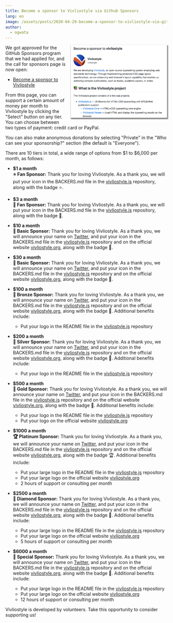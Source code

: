 ```yaml
---
title: Become a sponsor to Vivliostyle via Github Sponsors
lang: en
image: /assets/posts/2020-04-29-become-a-sponsor-to-vivliostyle-via-github-sponsors/gitHub-sponsors.png
author:
  - ogwata
---
```

<div style="float: right; margin: 0 0 1em 1em;"><a href="https://github.com/sponsors/vivliostyle"><img src="/assets/posts/2020-04-29-become-a-sponsor-to-vivliostyle-via-github-sponsors/gitHub-sponsors.png" alt="Become a sponsor to Vivliostyle" style="width: 300px; box-shadow: 1px 2px 2.5px 1.5px grey;" /></a></div>

We got approved for the GitHub Sponsors program that we had applied for, and the call for sponsors page is now open:

- [Become a sponsor to Vivliostyle](https://github.com/sponsors/vivliostyle)

From this page, you can support a certain amount of money per month to Vivliostyle by clicking the "Select" button on any tier. You can choose between two types of payment: credit card or PayPal.

You can also make anonymous donations by selecting "Private" in the "Who can see your sponsorship?" section (the default is "Everyone").

There are 10 tiers in total, a wide range of options from $1 to $6,000 per month, as follows:

- **$1 a month**  
**⭐️ Fan Sponsor:** Thank you for loving Vivliostyle. As a thank you, we will put your icon in the BACKERS.md file in the [vivliostyle.js](https://github.com/vivliostyle/vivliostyle.js) repository, along with the badge ⭐️.

- **$3 a month**  
**🌟 Fan Sponsor:** Thank you for loving Vivliostyle. As a thank you, we will put your icon in the BACKERS.md file in the [vivliostyle.js](https://github.com/vivliostyle/vivliostyle.js) repository, along with the badge 🌟.

- **$10 a month**  
**🌹 Basic Sponsor:** Thank you for loving Vivliostyle. As a thank you, we will announce your name on [Twitter](https://twitter.com/Vivliostyle), and put your icon in the BACKERS.md file in the [vivliostyle.js](https://github.com/vivliostyle/vivliostyle.js) repository and on the official website [vivliostyle.org](https://vivliostyle.org/), along with the badge 🌹.

- **$30 a month**  
**💐 Basic Sponsor:** Thank you for loving Vivliostyle. As a thank you, we will announce your name on [Twitter](https://twitter.com/Vivliostyle), and put your icon in the BACKERS.md file in the [vivliostyle.js](https://github.com/vivliostyle/vivliostyle.js) repository and on the official website [vivliostyle.org](https://vivliostyle.org/), along with the badge 💐.

- **$100 a month**  
**🥉 Bronze Sponsor:** Thank you for loving Vivliostyle. As a thank you, we will announce your name on [Twitter](https://twitter.com/Vivliostyle), and put your icon in the BACKERS.md file in the [vivliostyle.js](https://github.com/vivliostyle/vivliostyle.js) repository and on the official website [vivliostyle.org](https://vivliostyle.org/), along with the badge 🥉. Additional benefits include:
  - Put your logo in the README file in the [vivliostyle.js](https://github.com/vivliostyle/vivliostyle.js) repository

- **$200 a month**  
**🥈 Silver Sponsor:** Thank you for loving Vivliostyle. As a thank you, we will announce your name on [Twitter](https://twitter.com/Vivliostyle), and put your icon in the BACKERS.md file in the [vivliostyle.js](https://github.com/vivliostyle/vivliostyle.js) repository and on the official website [vivliostyle.org](https://vivliostyle.org/), along with the badge 🥈. Additional benefits include:
  - Put your logo in the README file in the [vivliostyle.js](https://github.com/vivliostyle/vivliostyle.js) repository

- **$500 a month**  
**🥇 Gold Sponsor:** Thank you for loving Vivliostyle. As a thank you, we will announce your name on [Twitter](https://twitter.com/Vivliostyle), and put your icon in the BACKERS.md file in the [vivliostyle.js](https://github.com/vivliostyle/vivliostyle.js) repository and on the official website [vivliostyle.org](https://vivliostyle.org/), along with the badge 🥇. Additional benefits include:
  - Put your logo in the README file in the [vivliostyle.js](https://github.com/vivliostyle/vivliostyle.js) repository
  - Put your logo on the official website [vivliostyle.org](https://vivliostyle.org/)

- **$1000 a month**  
**🏆 Platinum Sponsor:** Thank you for loving Vivliostyle. As a thank you, we will announce your name on [Twitter](https://twitter.com/Vivliostyle), and put your icon in the BACKERS.md file in the [vivliostyle.js](https://github.com/vivliostyle/vivliostyle.js) repository and on the official website [vivliostyle.org](https://vivliostyle.org/), along with the badge 🏆. Additional benefits include:
  - Put your large logo in the README file in the [vivliostyle.js](https://github.com/vivliostyle/vivliostyle.js) repository
  - Put your large logo on the official website [vivliostyle.org](https://vivliostyle.org/)
  - 2 hours of support or consulting per month

- **$2500 a month**  
**💎 Diamond Sponsor:** Thank you for loving Vivliostyle. As a thank you, we will announce your name on [Twitter](https://twitter.com/Vivliostyle), and put your icon in the BACKERS.md file in the [vivliostyle.js](https://github.com/vivliostyle/vivliostyle.js) repository and on the official website [vivliostyle.org](https://vivliostyle.org/), along with the badge 💎. Additional benefits include:
  - Put your large logo in the README file in the [vivliostyle.js](https://github.com/vivliostyle/vivliostyle.js) repository
  - Put your large logo on the official website [vivliostyle.org](https://vivliostyle.org/)
  - 5 hours of support or consulting per month

- **$6000 a month**  
**💠 Special Sponsor:** Thank you for loving Vivliostyle. As a thank you, we will announce your name on [Twitter](https://twitter.com/Vivliostyle), and put your icon in the BACKERS.md file in the [vivliostyle.js](https://github.com/vivliostyle/vivliostyle.js) repository and on the official website [vivliostyle.org](https://vivliostyle.org/), along with the badge 💠. Additional benefits include:
  - Put your large logo in the README file in the [vivliostyle.js](https://github.com/vivliostyle/vivliostyle.js) repository
  - Put your large logo on the official website [vivliostyle.org](https://vivliostyle.org/)
  - 12 hours of support or consulting per month

Vivliostyle is developed by volunteers. Take this opportunity to consider supporting us!
